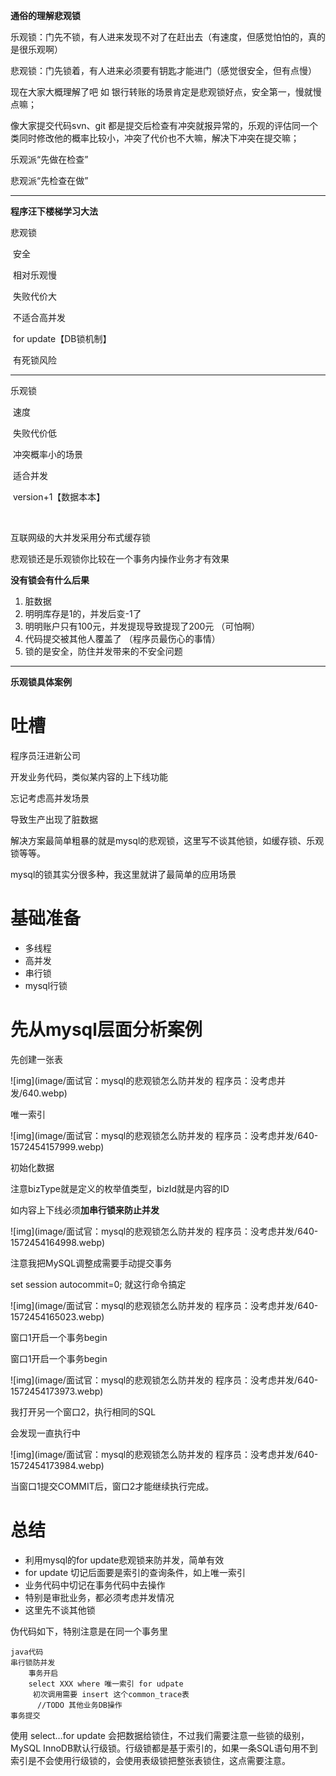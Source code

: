 **通俗的理解悲观锁**

乐观锁：门先不锁，有人进来发现不对了在赶出去（有速度，但感觉怕怕的，真的是很乐观啊）

 

悲观锁：门先锁着，有人进来必须要有钥匙才能进门（感觉很安全，但有点慢）





现在大家大概理解了吧  如 银行转账的场景肯定是悲观锁好点，安全第一，慢就慢点嘛；

像大家提交代码svn、git 都是提交后检查有冲突就报异常的，乐观的评估同一个类同时修改他的概率比较小，冲突了代价也不大嘛，解决下冲突在提交嘛；



乐观派“先做在检查”

悲观派“先检查在做”



------

**程序汪下楼梯学习大法**

悲观锁

​         安全

​                 相对乐观慢

​                                   失败代价大

​                                                    不适合高并发

​                                                                         for update【DB锁机制】

​                                                                                                                有死锁风险

------

乐观锁

​           速度

​                   失败代价低

​                                     冲突概率小的场景

​                                                                适合并发

​                                                                               version+1【数据本本】

​                                                                                                  

  

互联网级的大并发采用分布式缓存锁

悲观锁还是乐观锁你比较在一个事务内操作业务才有效果





**没有锁会有什么后果**

1. 脏数据
2. 明明库存是1的，并发后变-1了
3. 明明账户只有100元，并发提现导致提现了200元 （可怕啊）
4. 代码提交被其他人覆盖了 （程序员最伤心的事情）
5. 锁的是安全，防住并发带来的不安全问题

------

**乐观锁具体案例**

 

# **吐槽**

程序员汪进新公司

开发业务代码，类似某内容的上下线功能

忘记考虑高并发场景

导致生产出现了脏数据

解决方案最简单粗暴的就是mysql的悲观锁，这里写不谈其他锁，如缓存锁、乐观锁等等。

mysql的锁其实分很多种，我这里就讲了最简单的应用场景



# **基础准备**

- 多线程
- 高并发
- 串行锁
- mysql行锁

# 先从mysql层面分析案例

先创建一张表

![img](image/面试官：mysql的悲观锁怎么防并发的 程序员：没考虑并发/640.webp)

唯一索引


![img](image/面试官：mysql的悲观锁怎么防并发的 程序员：没考虑并发/640-1572454157999.webp)

初始化数据

注意bizType就是定义的枚举值类型，bizId就是内容的ID

如内容上下线必须**加串行锁来防止并发**


![img](image/面试官：mysql的悲观锁怎么防并发的 程序员：没考虑并发/640-1572454164998.webp)

注意我把MySQL调整成需要手动提交事务

set session autocommit=0; 就这行命令搞定

![img](image/面试官：mysql的悲观锁怎么防并发的 程序员：没考虑并发/640-1572454165023.webp)

窗口1开启一个事务begin

窗口1开启一个事务begin

![img](image/面试官：mysql的悲观锁怎么防并发的 程序员：没考虑并发/640-1572454173973.webp)

我打开另一个窗口2，执行相同的SQL

会发现一直执行中

![img](image/面试官：mysql的悲观锁怎么防并发的 程序员：没考虑并发/640-1572454173984.webp)

当窗口1提交COMMIT后，窗口2才能继续执行完成。

# 总结

- 利用mysql的for update悲观锁来防并发，简单有效
- for update 切记后面要是索引的查询条件，如上唯一索引
- 业务代码中切记在事务代码中去操作
- 特别是审批业务，都必须考虑并发情况
- 这里先不谈其他锁



伪代码如下，特别注意是在同一个事务里

```
java代码
串行锁防并发
    事务开启
    select XXX where 唯一索引 for udpate
     初次调用需要 insert 这个common_trace表
      //TODO 其他业务DB操作
事务提交
```

使用 select…for update 会把数据给锁住，不过我们需要注意一些锁的级别，MySQL InnoDB默认行级锁。行级锁都是基于索引的，如果一条SQL语句用不到索引是不会使用行级锁的，会使用表级锁把整张表锁住，这点需要注意。